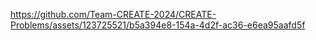 https://github.com/Team-CREATE-2024/CREATE-Problems/assets/123725521/b5a394e8-154a-4d2f-ac36-e6ea95aafd5f

